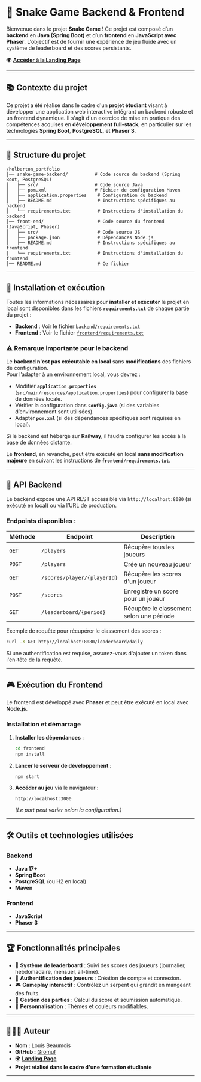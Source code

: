 # 🐍 Snake Game Backend & Frontend

Bienvenue dans le projet **Snake Game** ! Ce projet est composé d’un **backend** en **Java (Spring Boot)** et d’un **frontend** en **JavaScript avec Phaser**. L'objectif est de fournir une expérience de jeu fluide avec un système de leaderboard et des scores persistants.

🌍 **[Accéder à la Landing Page](https://holberton-portfolio.vercel.app/)**

---

## 📚 Contexte du projet

Ce projet a été réalisé dans le cadre d'un **projet étudiant** visant à développer une application web interactive intégrant un backend robuste et un frontend dynamique. Il s'agit d'un exercice de mise en pratique des compétences acquises en **développement full-stack**, en particulier sur les technologies **Spring Boot**, **PostgreSQL**, et **Phaser 3**.

---

## 📁 Structure du projet

```
/holberton_portfolio
│── snake-game-backend/          # Code source du backend (Spring Boot, PostgreSQL)
│   ├── src/                     # Code source Java
│   ├── pom.xml                  # Fichier de configuration Maven
│   ├── application.properties    # Configuration du backend
│   ├── README.md                 # Instructions spécifiques au backend
│   └── requirements.txt          # Instructions d'installation du backend
│── front-end/                    # Code source du frontend (JavaScript, Phaser)
│   ├── src/                      # Code source JS
│   ├── package.json              # Dépendances Node.js
│   ├── README.md                 # Instructions spécifiques au frontend
│   └── requirements.txt          # Instructions d'installation du frontend
│── README.md                     # Ce fichier
```

---

## 🚀 Installation et exécution

Toutes les informations nécessaires pour **installer et exécuter** le projet en local sont disponibles dans les fichiers **`requirements.txt`** de chaque partie du projet :

- **Backend** : Voir le fichier [`backend/requirements.txt`](backend/requirements.txt)
- **Frontend** : Voir le fichier [`frontend/requirements.txt`](frontend/requirements.txt)

### ⚠️ Remarque importante pour le backend

Le **backend n'est pas exécutable en local** sans **modifications** des fichiers de configuration.  
Pour l’adapter à un environnement local, vous devrez :

- Modifier **`application.properties`** (`src/main/resources/application.properties`) pour configurer la base de données locale.
- Vérifier la configuration dans **`Config.java`** (si des variables d’environnement sont utilisées).
- Adapter **`pom.xml`** (si des dépendances spécifiques sont requises en local).

Si le backend est hébergé sur **Railway**, il faudra configurer les accès à la base de données distante.

Le **frontend**, en revanche, peut être exécuté en local **sans modification majeure** en suivant les instructions de **`frontend/requirements.txt`**.

---

## 📍 API Backend

Le backend expose une API REST accessible via `http://localhost:8080` (si exécuté en local) ou via l’URL de production.

### **Endpoints disponibles :**

| Méthode | Endpoint                    | Description                              |
| ------- | --------------------------- | ---------------------------------------- |
| `GET`   | `/players`                  | Récupère tous les joueurs                |
| `POST`  | `/players`                  | Crée un nouveau joueur                   |
| `GET`   | `/scores/player/{playerId}` | Récupère les scores d'un joueur          |
| `POST`  | `/scores`                   | Enregistre un score pour un joueur       |
| `GET`   | `/leaderboard/{period}`     | Récupère le classement selon une période |

Exemple de requête pour récupérer le classement des scores :

```bash
curl -X GET http://localhost:8080/leaderboard/daily
```

Si une authentification est requise, assurez-vous d'ajouter un token dans l'en-tête de la requête.

---

## 🎮 Exécution du Frontend

Le frontend est développé avec **Phaser** et peut être exécuté en local avec **Node.js**.

### **Installation et démarrage**

1. **Installer les dépendances** :

   ```bash
   cd frontend
   npm install
   ```

2. **Lancer le serveur de développement** :

   ```bash
   npm start
   ```

3. **Accéder au jeu** via le navigateur :

   ```
   http://localhost:3000
   ```

   _(Le port peut varier selon la configuration.)_

---

## 🛠 Outils et technologies utilisées

### **Backend**

- **Java 17+**
- **Spring Boot**
- **PostgreSQL** (ou H2 en local)
- **Maven**

### **Frontend**

- **JavaScript**
- **Phaser 3**

---

## 🏆 Fonctionnalités principales

- 🏅 **Système de leaderboard** : Suivi des scores des joueurs (journalier, hebdomadaire, mensuel, all-time).
- 👤 **Authentification des joueurs** : Création de compte et connexion.
- 🎮 **Gameplay interactif** : Contrôlez un serpent qui grandit en mangeant des fruits.
- 🏁 **Gestion des parties** : Calcul du score et soumission automatique.
- 🎨 **Personnalisation** : Thèmes et couleurs modifiables.

---

## 👨‍👩‍👦 Auteur

- **Nom :** Louis Beaumois
- **GitHub :** [Gromuf](https://github.com/Gromuf)
- 🌍 **[Landing Page](https://holberton-portfolio.vercel.app/)**
- **Projet réalisé dans le cadre d'une formation étudiante**

---
